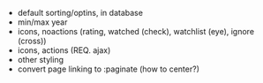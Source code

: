 - default sorting/optins, in database
- min/max year
- icons, noactions (rating, watched (check), watchlist (eye), ignore (cross))
- icons, actions (REQ. ajax)
- other styling
- convert page linking to :paginate (how to center?)
